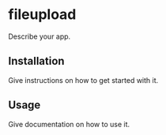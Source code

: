fileupload
======
Describe your app.

Installation
-
Give instructions on how to get started with it.

Usage
-
Give documentation on how to use it.
